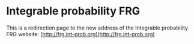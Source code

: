 # Integrable probability FRG

This is a redirection page to the new address of the Integrable probability FRG website: [http://frg.int-prob.org](http://frg.int-prob.org)
